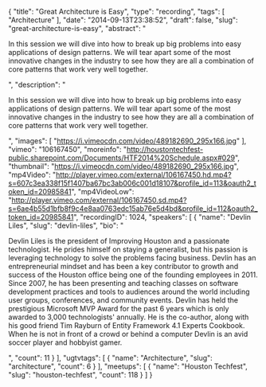 {
  "title": "Great Architecture is Easy",
  "type": "recording",
  "tags": [
    "Architecture"
  ],
  "date": "2014-09-13T23:38:52",
  "draft": false,
  "slug": "great-architecture-is-easy",
  "abstract": "<p>In this session we will dive into how to break up big problems into easy applications of design patterns. We will tear apart some of the most innovative changes in the industry to see how they are all a combination of core patterns that work very well together.</p>",
  "description": "<p>In this session we will dive into how to break up big problems into easy applications of design patterns. We will tear apart some of the most innovative changes in the industry to see how they are all a combination of core patterns that work very well together.</p>",
  "images": [
    "https://i.vimeocdn.com/video/489182690_295x166.jpg"
  ],
  "vimeo": "106167450",
  "moreinfo": "http://houstontechfest-public.sharepoint.com/Documents/HTF2014%20Schedule.aspx#029",
  "thumbnail": "https://i.vimeocdn.com/video/489182690_295x166.jpg",
  "mp4Video": "http://player.vimeo.com/external/106167450.hd.mp4?s=607c3ea338f15f1407ba67bc3ab006c001d18107&profile_id=113&oauth2_token_id=20985841",
  "mp4VideoLow": "http://player.vimeo.com/external/106167450.sd.mp4?s=6ae4b55d1bfb8f9c4e8aa0763edc15ab76e5d4bd&profile_id=112&oauth2_token_id=20985841",
  "recordingID": 1024,
  "speakers": [
    {
      "name": "Devlin Liles",
      "slug": "devlin-liles",
      "bio": "<p>Devlin Liles is the president of Improving Houston and a passionate technologist. He prides himself on staying a generalist, but his passion is leveraging technology to solve the problems facing business. Devlin has an entrepreneurial mindset and has been a key contributor to growth and success of the Houston office being one of the founding employees in 2011. Since 2007, he has been presenting and teaching classes on software development practices and tools to audiences around the world including user groups, conferences, and community events. Devlin has held the prestigious Microsoft MVP Award for the past 6 years which is only awarded to 3,000 technologists' annually. He is the co-author, along with his good friend Tim Rayburn of Entity Framework 4.1 Experts Cookbook. When he is not in front of a crowd or behind a computer Devlin is an avid soccer player and hobbyist gamer.</p>",
      "count": 11
    }
  ],
  "ugtvtags": [
    {
      "name": "Architecture",
      "slug": "architecture",
      "count": 6
    }
  ],
  "meetups": [
    {
      "name": "Houston Techfest",
      "slug": "houston-techfest",
      "count": 118
    }
  ]
}